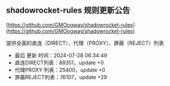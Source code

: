 ## shadowrocket-rules 规则更新公告

[https://github.com/GMOogway/shadowrocket-rules](https://github.com/GMOogway/shadowrocket-rules)

提供全面的直连（DIRECT）、代理（PROXY）、屏蔽（REJECT）列表
- 最后 更新 时间：2024-07-28 06:34:49
- 直连DIRECT列表：88351，update +0
- 代理PROXY 列表：25400，update +0
- 屏蔽REJECT列表：76107，update +29